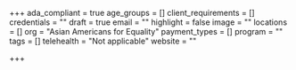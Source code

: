 +++
ada_compliant = true
age_groups = []
client_requirements = []
credentials = ""
draft = true
email = ""
highlight = false
image = ""
locations = []
org = "Asian Americans for Equality"
payment_types = []
program = ""
tags = []
telehealth = "Not applicable"
website = ""

+++
